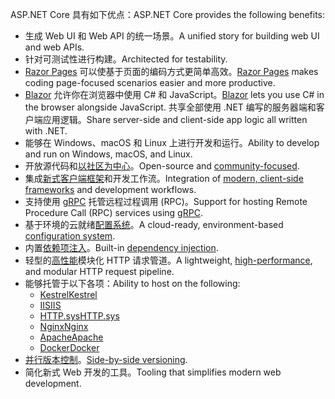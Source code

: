 <span data-ttu-id="cb8c1-101">ASP.NET Core 具有如下优点：</span><span class="sxs-lookup"><span data-stu-id="cb8c1-101">ASP.NET Core provides the following benefits:</span></span>

* <span data-ttu-id="cb8c1-102">生成 Web UI 和 Web API 的统一场景。</span><span class="sxs-lookup"><span data-stu-id="cb8c1-102">A unified story for building web UI and web APIs.</span></span>
* <span data-ttu-id="cb8c1-103">针对可测试性进行构建。</span><span class="sxs-lookup"><span data-stu-id="cb8c1-103">Architected for testability.</span></span>
* <span data-ttu-id="cb8c1-104">[Razor Pages](xref:razor-pages/index) 可以使基于页面的编码方式更简单高效。</span><span class="sxs-lookup"><span data-stu-id="cb8c1-104">[Razor Pages](xref:razor-pages/index) makes coding page-focused scenarios easier and more productive.</span></span>
* <span data-ttu-id="cb8c1-105">[Blazor](xref:blazor/index) 允许你在浏览器中使用 C# 和 JavaScript。</span><span class="sxs-lookup"><span data-stu-id="cb8c1-105">[Blazor](xref:blazor/index) lets you use C# in the browser alongside JavaScript.</span></span> <span data-ttu-id="cb8c1-106">共享全部使用 .NET 编写的服务器端和客户端应用逻辑。</span><span class="sxs-lookup"><span data-stu-id="cb8c1-106">Share server-side and client-side app logic all written with .NET.</span></span>
* <span data-ttu-id="cb8c1-107">能够在 Windows、macOS 和 Linux 上进行开发和运行。</span><span class="sxs-lookup"><span data-stu-id="cb8c1-107">Ability to develop and run on Windows, macOS, and Linux.</span></span>
* <span data-ttu-id="cb8c1-108">开放源代码和[以社区为中心](https://live.asp.net/)。</span><span class="sxs-lookup"><span data-stu-id="cb8c1-108">Open-source and [community-focused](https://live.asp.net/).</span></span>
* <span data-ttu-id="cb8c1-109">集成[新式客户端框架](xref:blazor/index)和开发工作流。</span><span class="sxs-lookup"><span data-stu-id="cb8c1-109">Integration of [modern, client-side frameworks](xref:blazor/index) and development workflows.</span></span>
* <span data-ttu-id="cb8c1-110">支持使用 [gRPC](xref:grpc/index) 托管远程过程调用 (RPC)。</span><span class="sxs-lookup"><span data-stu-id="cb8c1-110">Support for hosting Remote Procedure Call (RPC) services using [gRPC](xref:grpc/index).</span></span>
* <span data-ttu-id="cb8c1-111">基于环境的云就绪[配置系统](xref:fundamentals/configuration/index)。</span><span class="sxs-lookup"><span data-stu-id="cb8c1-111">A cloud-ready, environment-based [configuration system](xref:fundamentals/configuration/index).</span></span>
* <span data-ttu-id="cb8c1-112">内置[依赖项注入](xref:fundamentals/dependency-injection)。</span><span class="sxs-lookup"><span data-stu-id="cb8c1-112">Built-in [dependency injection](xref:fundamentals/dependency-injection).</span></span>
* <span data-ttu-id="cb8c1-113">轻型的[高性能](https://github.com/aspnet/benchmarks)模块化 HTTP 请求管道。</span><span class="sxs-lookup"><span data-stu-id="cb8c1-113">A lightweight, [high-performance](https://github.com/aspnet/benchmarks), and modular HTTP request pipeline.</span></span>
* <span data-ttu-id="cb8c1-114">能够托管于以下各项：</span><span class="sxs-lookup"><span data-stu-id="cb8c1-114">Ability to host on the following:</span></span>
  * [<span data-ttu-id="cb8c1-115">Kestrel</span><span class="sxs-lookup"><span data-stu-id="cb8c1-115">Kestrel</span></span>](xref:fundamentals/servers/kestrel)
  * [<span data-ttu-id="cb8c1-116">IIS</span><span class="sxs-lookup"><span data-stu-id="cb8c1-116">IIS</span></span>](xref:host-and-deploy/iis/index)
  * [<span data-ttu-id="cb8c1-117">HTTP.sys</span><span class="sxs-lookup"><span data-stu-id="cb8c1-117">HTTP.sys</span></span>](xref:fundamentals/servers/httpsys)
  * [<span data-ttu-id="cb8c1-118">Nginx</span><span class="sxs-lookup"><span data-stu-id="cb8c1-118">Nginx</span></span>](xref:host-and-deploy/linux-nginx)
  * [<span data-ttu-id="cb8c1-119">Apache</span><span class="sxs-lookup"><span data-stu-id="cb8c1-119">Apache</span></span>](xref:host-and-deploy/linux-apache)
  * [<span data-ttu-id="cb8c1-120">Docker</span><span class="sxs-lookup"><span data-stu-id="cb8c1-120">Docker</span></span>](xref:host-and-deploy/docker/index)
* <span data-ttu-id="cb8c1-121">[并行版本控制](/dotnet/standard/choosing-core-framework-server#a-need-for-side-by-side-of-net-versions-per-application-level)。</span><span class="sxs-lookup"><span data-stu-id="cb8c1-121">[Side-by-side versioning](/dotnet/standard/choosing-core-framework-server#a-need-for-side-by-side-of-net-versions-per-application-level).</span></span>
* <span data-ttu-id="cb8c1-122">简化新式 Web 开发的工具。</span><span class="sxs-lookup"><span data-stu-id="cb8c1-122">Tooling that simplifies modern web development.</span></span>
